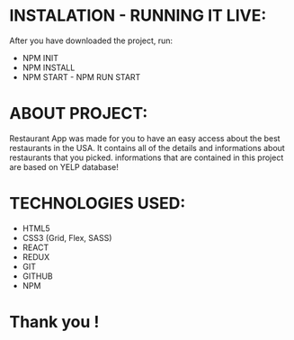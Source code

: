# INSTALATION - RUNNING IT LIVE: 
  After you have downloaded the project, run:
  
* NPM INIT
* NPM INSTALL
* NPM START - NPM RUN START
  
  
# ABOUT PROJECT:
 Restaurant App was made for you to have an easy access about the best restaurants in the USA. It contains all of the details and informations about restaurants that you picked. informations that are contained in this project are based on YELP database! 
 
 # TECHNOLOGIES USED:
 
 *  HTML5
 *  CSS3 (Grid, Flex, SASS)
 *  REACT
 *  REDUX
 *  GIT
 *  GITHUB
 *  NPM
 
 
 # Thank you !
  
